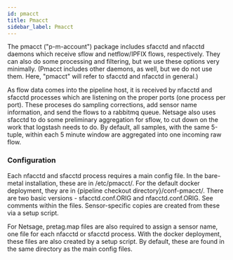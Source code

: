 ```yaml
---
id: pmacct
title: Pmacct
sidebar_label: Pmacct
---
```

The pmacct ("p-m-account") package includes sfacctd and nfacctd daemons which receive sflow and netflow/IPFIX flows, respectively. They can also do some processing and filtering, but we use these options very minimally. (Pmacct includes other daemons, as well, but we do not use them. Here, "pmacct" will refer to sfacctd and nfacctd in general.) 

As flow data comes into the pipeline host, it is received by nfacctd and sfacctd processes which are listening on the proper ports (one process per port). 
These proceses do sampling corrections, add sensor name information, and send the flows to a rabbitmq queue.
Netsage also uses sfacctd to do some preliminary aggregation for sflow, to cut down on the work that logstash needs to do. By default, all samples, with the same 5-tuple, within each 5 minute window are aggregated into one incoming raw flow.

### Configuration
Each nfacctd and sfacctd process requires a main config file. In the bare-metal installation, these are in /etc/pmacct/. For the default docker deployment, they are in {pipeline checkout directory}/conf-pmacct/.  There are two basic versions - sfacctd.conf.ORIG and nfacctd.conf.ORIG. See comments within the files. Sensor-specific copies are created from these via a setup script.

For Netsage, pretag.map files are also required to assign a sensor name, one file for each nfacctd or sfacctd process. With the docker deployment, these files are also created by a setup script. By default, these are found in the same directory as the main config files.


